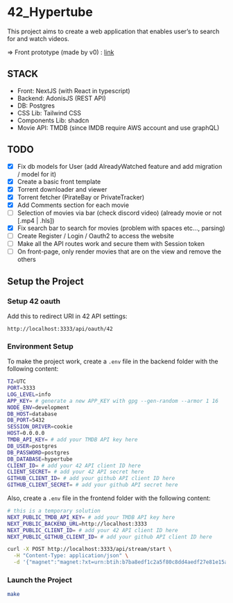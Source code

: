 # 42_Hypertube

This project aims to create a web application that enables user’s to search for and
watch videos.

=> Front prototype (made by v0) : [link](https://v0.dev/chat/simple-streaming-website-dxwD7slikKg?b=b_lL5zpOHzJLe)


## STACK

- Front: NextJS (with React in typescript)
- Backend: AdonisJS (REST API)
- DB: Postgres
- CSS Lib: Tailwind CSS
- Components Lib: shadcn
- Movie API: TMDB (since IMDB require AWS account and use graphQL)

## TODO

- [x] Fix db models for User (add AlreadyWatched feature and add migration / model for it)
- [x] Create a basic front template
- [x] Torrent downloader and viewer
- [x] Torrent fetcher (PirateBay or PrivateTracker)
- [x] Add Comments section for each movie
- [ ] Selection of movies via bar (check discord video) (already movie or not [.mp4 | .hls])
- [x] Fix search bar to search for movies (problem with spaces etc..., parsing)
- [ ] Create Register / Login / Oauth2 to access the website
- [ ] Make all the API routes work and secure them with Session token
- [ ] On front-page, only render movies that are on the view and remove the others

## Setup the Project

### Setup 42 oauth

Add this to redirect URI in 42 API settings:
```
http://localhost:3333/api/oauth/42
```

### Environment Setup
To make the project work, create a `.env` file in the backend folder with the following content:

```bash
TZ=UTC
PORT=3333
LOG_LEVEL=info
APP_KEY= # generate a new APP_KEY with gpg --gen-random --armor 1 16
NODE_ENV=development
DB_HOST=database
DB_PORT=5432
SESSION_DRIVER=cookie
HOST=0.0.0.0
TMDB_API_KEY= # add your TMDB API key here
DB_USER=postgres
DB_PASSWORD=postgres
DB_DATABASE=hypertube
CLIENT_ID= # add your 42 API client ID here
CLIENT_SECRET= # add your 42 API secret here
GITHUB_CLIENT_ID= # add your github API client ID here
GITHUB_CLIENT_SECRET= # add your github API secret here
```

Also, create a `.env` file in the frontend folder with the following content:

```bash 
# this is a temporary solution
NEXT_PUBLIC_TMDB_API_KEY= # add your TMDB API key here
NEXT_PUBLIC_BACKEND_URL=http://localhost:3333
NEXT_PUBLIC_CLIENT_ID= # add your 42 API client ID here
NEXT_PUBLIC_GITHUB_CLIENT_ID= # add your github API client ID here
```

```bash
curl -X POST http://localhost:3333/api/stream/start \
  -H "Content-Type: application/json" \
  -d '{"magnet":"magnet:?xt=urn:btih:b7ba8edf1c2a5f80c8dd4aedf27e81e15a85fee6&tr=http://tracker.p2p-world.net:8080/2t9i8O8FwPIrgw2VHU18K4qP872rrCvj/announce", "streamId":"1190215"}'
```

### Launch the Project
```bash
make 
```
